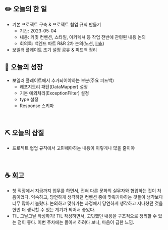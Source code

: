## **✏️ 오늘의 한 일**

- 기본 프로젝트 구축 & 프로젝트 협업 규칙 만들기
  - 기간: 2023-05-04
  - 내용: 커밋 컨벤션, 스타일, 아키텍쳐 등 작업 전반에 관련된 내용 논의
  - 회의록: 백엔드 파트 R&R 2차 논의(노션, [link](https://www.notion.so/bside/R-R-2-c02f9cfdcb6a4f53a327df0ade5a943e?pvs=4))
- 보일러 플레이트 초기 설정 공유 & 피드백 정리

## **🌈 오늘의 성장**

- 보일러 플레이트에서 추가되어야하는 부분(주요 피드백)
  - 레포지토리 패턴(DataMapper) 설정
  - 기본 예외처리(ExceptionFilter) 설정
  - type 설정
  - Response 스키마

<br>

## **⛏ 오늘의 삽질**

- 프로젝트 협업 규칙에서 고민해야하는 내용이 이렇게나 많을 줄이야

<br>

## **☕️ 회고**

- 첫 직장에서 지금까지 업무를 하면서, 전혀 다른 문화의 실무자와 협업하는 것이 처음이었다. 익숙하고, 당연하게 생각하던 컨벤션 중에 맞춰가야하는 것들이 생각보다 너무 많아서 놀랐다. 논의하고 맞춰가는 과정에서 당연하게 생각하고 지나쳤던 것을 한번 더 생각할 수 있는 계기가 되어서 좋았다.
- TIL 그날그날 작성하기! TIL 작성하면서, 고민했던 내용을 구조적으로 정리할 수 있는 점이 좋다. 이번 주차에는 몰아서 하려다 보니, 마음이 급한 느낌.
